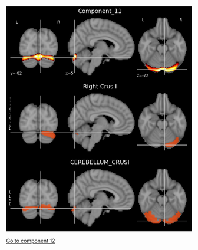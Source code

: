 ![11](preliminary/11.jpg "Component 11")

[Go to component 12](https://parietal-inria.github.io/MODL_atlas/128/12 "Component 12")
